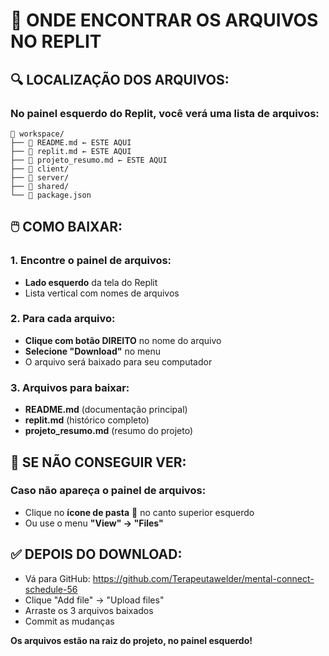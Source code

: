# 📁 ONDE ENCONTRAR OS ARQUIVOS NO REPLIT

## 🔍 LOCALIZAÇÃO DOS ARQUIVOS:

### **No painel esquerdo do Replit**, você verá uma lista de arquivos:

```
📁 workspace/
├── 📄 README.md ← ESTE AQUI
├── 📄 replit.md ← ESTE AQUI  
├── 📄 projeto_resumo.md ← ESTE AQUI
├── 📁 client/
├── 📁 server/
├── 📁 shared/
└── 📄 package.json
```

## 🖱️ COMO BAIXAR:

### **1. Encontre o painel de arquivos:**
- **Lado esquerdo** da tela do Replit
- Lista vertical com nomes de arquivos

### **2. Para cada arquivo:**
- **Clique com botão DIREITO** no nome do arquivo
- **Selecione "Download"** no menu
- O arquivo será baixado para seu computador

### **3. Arquivos para baixar:**
- **README.md** (documentação principal)
- **replit.md** (histórico completo)
- **projeto_resumo.md** (resumo do projeto)

## 📂 SE NÃO CONSEGUIR VER:

### **Caso não apareça o painel de arquivos:**
- Clique no **ícone de pasta** 📁 no canto superior esquerdo
- Ou use o menu **"View" → "Files"**

## ✅ DEPOIS DO DOWNLOAD:
- Vá para GitHub: https://github.com/Terapeutawelder/mental-connect-schedule-56
- Clique "Add file" → "Upload files"
- Arraste os 3 arquivos baixados
- Commit as mudanças

**Os arquivos estão na raiz do projeto, no painel esquerdo!**